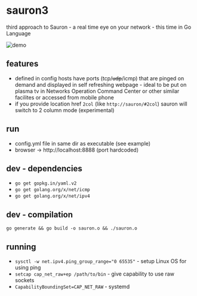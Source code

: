 # sauron3
third approach to Sauron - a real time eye on your network - this time in Go Language 

![demo](https://sc-cdn.scaleengine.net/i/22e315caecf77506e50be0619e57303e.png)

## features
* defined in config hosts have ports (tcp/~~udp~~/icmp) that are pinged on demand and displayed in self refreshing webpage - ideal to be put on plasma tv in Networks Operation Command Center or other similar facilites or accessed from mobile phone 
* if you provide location href `2col` (like `http://sauron/#2col`) sauron will switch to 2 column mode (experimental)


## run
 - config.yml file in same dir as executable (see example)
 - browser -> http://localhost:8888 (port hardcoded)

## dev - dependencies 
 - `go get gopkg.in/yaml.v2`
 - `go get golang.org/x/net/icmp`
 - `go get golang.org/x/net/ipv4`

## dev - compilation
`go generate && go build -o sauron.o && ./sauron.o` 

## running
 - `sysctl -w net.ipv4.ping_group_range="0 65535"` - setup Linux OS for using ping
 - `setcap cap_net_raw+ep /path/to/bin` - give capability to use raw sockets
 - `CapabilityBoundingSet=CAP_NET_RAW` - systemd 
